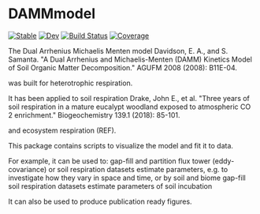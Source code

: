 # DAMMmodel

[![Stable](https://img.shields.io/badge/docs-stable-blue.svg)](https://CUPofTEAproject.github.io/DAMMmodel.jl/stable)
[![Dev](https://img.shields.io/badge/docs-dev-blue.svg)](https://CUPofTEAproject.github.io/DAMMmodel.jl/dev)
[![Build Status](https://github.com/CUPofTEAproject/DAMMmodel.jl/workflows/CI/badge.svg)](https://github.com/CUPofTEAproject/DAMMmodel.jl/actions)
[![Coverage](https://codecov.io/gh/CUPofTEAproject/DAMMmodel.jl/branch/master/graph/badge.svg)](https://codecov.io/gh/CUPofTEAproject/DAMMmodel.jl)

The Dual Arrhenius Michaelis Menten model 
Davidson, E. A., and S. Samanta. "A Dual Arrhenius and Michaelis-Menten (DAMM) Kinetics Model of Soil Organic Matter Decomposition." AGUFM 2008 (2008): B11E-04.

was built for heterotrophic respiration. 

It has been applied to soil respiration 
Drake, John E., et al. "Three years of soil respiration in a mature eucalypt woodland exposed to atmospheric CO 2 enrichment." Biogeochemistry 139.1 (2018): 85-101.

and ecosystem respiration (REF). 

This package contains scripts to visualize the model and fit it to data. 

For example, it can be used to:
gap-fill and partition flux tower (eddy-covariance) or soil respiration datasets
estimate parameters, e.g. to investigate how they vary in space and time, or by soil and biome
gap-fill soil respiration datasets
estimate parameters of soil incubation

It can also be used to produce publication ready figures. 
